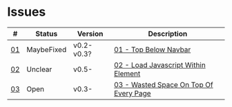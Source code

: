 Issues
======

\#                        | Status     | Version    | Description
--------------------------|------------|------------|---------------
[01](01_top-below-navbar/)| MaybeFixed | v0.2-v0.3? | [01 - Top Below Navbar](01_top-below-navbar/)
[02](02_load-javascript/) | Unclear    | v0.5-      | [02 - Load Javascript Within Element](02_load-javascript/)
[03](03_wasted-space/)    | Open       | v0.3-      | [03 - Wasted Space On Top Of Every Page](03_wasted-space/)
